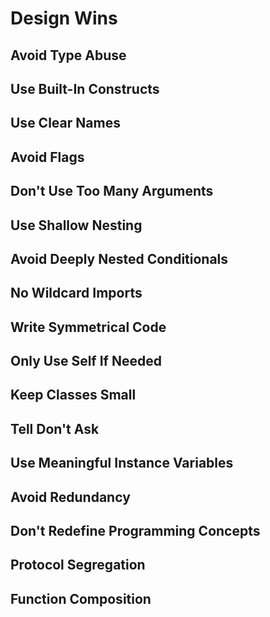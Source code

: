 # Design Wins

## Avoid Type Abuse

## Use Built-In Constructs

## Use Clear Names

## Avoid Flags

## Don't Use Too Many Arguments

## Use Shallow Nesting

## Avoid Deeply Nested Conditionals

## No Wildcard Imports

## Write Symmetrical Code

## Only Use Self If Needed

## Keep Classes Small

## Tell Don't Ask

## Use Meaningful Instance Variables

## Avoid Redundancy

## Don't Redefine Programming Concepts

## Protocol Segregation

## Function Composition

